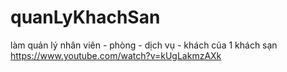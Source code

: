 # quanLyKhachSan
làm quản lý nhân viên - phòng - dịch vụ - khách của 1 khách sạn
https://www.youtube.com/watch?v=kUgLakmzAXk
